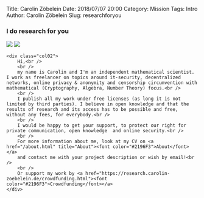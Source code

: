 Title:      Carolin Zöbelein
Date:       2018/07/07 20:00
Category:   Mission
Tags:       Intro
Author:     Carolin Zöbelein
Slug:       researchforyou


### I do research for you

<div class="two-columns">
    <div class="col01">
		<img class="two-col-mymainimage01" src="/images/john-moeses-bauan-690280-unsplash.jpg">
		<img class="two-col-mymainimage02" src="/images/john-moeses-bauan-690280-unsplash_mobile.jpg">
	</div>

    <div class="col02">
		Hi,<br />
		<br />
		my name is Carolin and I'm an independent mathematical scientist. I work as freelancer on topics around it-security, decentralized networks, online privacy & anonymity and censorship circumvention with mathematical (Cryptography, Algebra, Number Theory) focus.<br />
		<br />
		I publish all my work under free licenses (as long it is not limited by third parties). I believe in open knowledge and that the results of research and its access has to be possible and free, without any fees, for everybody.<br />
		<br />
		I would be happy to get your support, to protect our right for private communication, open knowledge  and online security.<br />
		<br />
		For more information about me, look at my CV on <a href="/about.html" title="About"><font color="#2196F3">About</font></a>  
		and contact me with your project description or wish by email!<br />
		<br />
		Or support my work by <a href="https://research.carolin-zoebelein.de/crowdfunding.html"><font color="#2196F3">Crowdfunding</font></a>
	</div>
</div>



